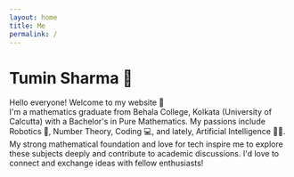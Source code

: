 ```yaml
---
layout: home
title: Me
permalink: /
---
```


# Tumin Sharma 👦
Hello everyone! Welcome to my website 👋
<br>
I'm a mathematics graduate from Behala College, Kolkata (University of Calcutta) with a Bachelor's in Pure Mathematics. My passions include Robotics 🤖, Number Theory, Coding 💻, and lately, Artificial Intelligence 🤖🧠. My strong mathematical foundation and love for tech inspire me to explore these subjects deeply and contribute to academic discussions. I'd love to connect and exchange ideas with fellow enthusiasts!
